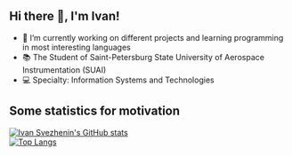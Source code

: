 ## Hi there 👋, I'm Ivan!
- 🔭 I’m currently working on different projects and learning programming in most interesting languages
- 📚 The Student of Saint-Petersburg State University of Aerospace Instrumentation (SUAI)
- 💻 Specialty: Information Systems and Technologies
<!--
**BobbyGoop/BobbyGoop** is a ✨ _special_ ✨ repository because its `README.md` (this file) appears on your GitHub profile.

Here are some ideas to get you started:

- 🔭 I’m currently working on ...
- 🌱 I’m currently learning ...
- 👯 I’m looking to collaborate on ...
- 🤔 I’m looking for help with ...
- 💬 Ask me about ...
- 📫 How to reach me: ...
- 😄 Pronouns: ...
- ⚡ Fun fact: ...
-->

## Some statistics for motivation
[![Ivan Svezhenin's GitHub stats](https://github-readme-stats.vercel.app/api?username=BobbyGoop)](https://github.com/anuraghazra/github-readme-stats)
<br />
[![Top Langs](https://github-readme-stats.vercel.app/api/top-langs/?username=BobbyGoop&langs_count=8&layout=compact)](https://github.com/anuraghazra/github-readme-stats)
<br />
